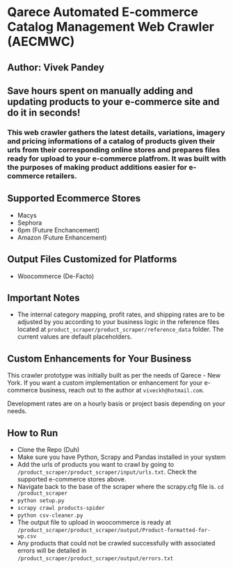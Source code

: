 # Qarece Automated E-commerce Catalog Management Web Crawler (AECMWC)

## Author: Vivek Pandey

## Save hours spent on manually adding and updating products to your e-commerce site and do it in seconds!

### This web crawler gathers the latest details, variations, imagery and pricing informations of a catalog of products given their urls from their corresponding online stores and prepares files ready for upload to your e-commerce platfrom. It was built with the purposes of making product additions easier for e-commerce retailers.

## Supported Ecommerce Stores

- Macys
- Sephora
- 6pm (Future Enchancement)
- Amazon (Future Enhancement)

## Output Files Customized for Platforms

- Woocommerce (De-Facto)

## Important Notes

- The internal category mapping, profit rates, and shipping rates are to be adjusted by you according to your business logic in the reference files located at `product_scraper/product_scraper/reference_data` folder. The current values are default placeholders.

## Custom Enhancements for Your Business

This crawler prototype was initially built as per the needs of Qarece - New York. If you want a custom implementation or enhancement for your e-commerce business, reach out to the author at `viveckh@hotmail.com`.

Development rates are on a hourly basis or project basis depending on your needs.

## How to Run

- Clone the Repo (Duh)
- Make sure you have Python, Scrapy and Pandas installed in your system
- Add the urls of products you want to crawl by going to `/product_scraper/product_scraper/input/urls.txt`. Check the supported e-commerce stores above.
- Navigate back to the base of the scraper where the scrapy.cfg file is. `cd /product_scraper`
- `python setup.py`
- `scrapy crawl products-spider`
- `python csv-cleaner.py`
- The output file to upload in woocommerce is ready at `/product_scraper/product_scraper/output/Product-formatted-for-wp.csv`
- Any products that could not be crawled successfully with associated errors will be detailed in `/product_scraper/product_scraper/output/errors.txt`
